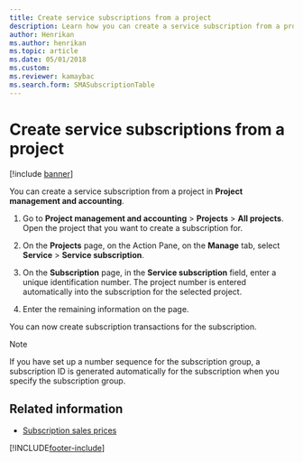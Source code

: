 ```yaml
---
title: Create service subscriptions from a project 
description: Learn how you can create a service subscription from a project in Project management and accounting, including a step-by-step process.
author: Henrikan
ms.author: henrikan
ms.topic: article
ms.date: 05/01/2018
ms.custom:
ms.reviewer: kamaybac
ms.search.form: SMASubscriptionTable
---
```


# Create service subscriptions from a project

[!include [banner](../includes/banner.md)]

You can create a service subscription from a project in **Project management and accounting**.

1. Go to **Project management and accounting** \> **Projects** \> **All projects**. Open the project that you want to create a subscription for.

2. On the **Projects** page, on the Action Pane, on the **Manage** tab, select **Service** \> **Service subscription**.

3. On the **Subscription** page, in the **Service subscription** field, enter a unique identification number. The project number is entered automatically into the subscription for the selected project.

4. Enter the remaining information on the page.

You can now create subscription transactions for the subscription.

> [!NOTE]
> If you have set up a number sequence for the subscription group, a subscription ID is generated automatically for the subscription when you specify the subscription group.

## Related information

- [Subscription sales prices](subscription-sales-prices.md)

[!INCLUDE[footer-include](../../includes/footer-banner.md)]

